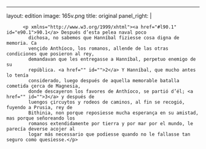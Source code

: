 <?xml version="1.0" encoding="UTF-8"?>
---
layout: edition
image: 165v.png 
title: original 
panel_right: |  
            
          <p xmlns="http://www.w3.org/1999/xhtml"><a href="#l90.1" id="e90.1">90.1</a> Después d’esta pelea naval poco
            dichosa, no sabemos que Hanníbal fiziesse cosa digna de memoria. Ca
            vençido Anthíoco, los romanos, allende de las otras condiciones que posieron al rey,
            demandavan que les entregasse a Hanníbal, perpetuo enemigo de su
            república. <a href="" id="">2</a> Y Hanníbal, que mucho antes lo tenía
            considerado, luego después de aquella memorable batalla cometida çerca de Magnesia,
            donde descayeron los favores de Anthíoco, se partió d’él; <a href="" id="">3</a> y después de
            luengos çircuytos y rodeos de caminos, al fin se recogió, fuyendo a Prusia, rey de
            Bithinia, non porque reposiesse mucha esperança en su amistad, mas porque señoreando los
            romanos extendidamente por tierra y por mar por el mundo, le parecía deverse acojer al
            logar más necessario que podiesse quando no le fallasse tan seguro como quesiesse.</p>
        